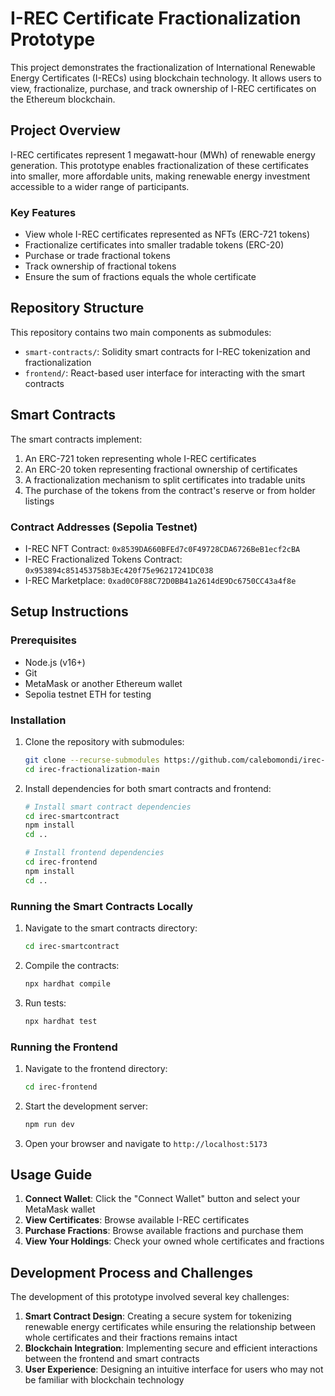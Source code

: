 # I-REC Certificate Fractionalization Prototype

This project demonstrates the fractionalization of International Renewable Energy Certificates (I-RECs) using blockchain technology. It allows users to view, fractionalize, purchase, and track ownership of I-REC certificates on the Ethereum blockchain.

## Project Overview

I-REC certificates represent 1 megawatt-hour (MWh) of renewable energy generation. This prototype enables fractionalization of these certificates into smaller, more affordable units, making renewable energy investment accessible to a wider range of participants.

### Key Features

- View whole I-REC certificates represented as NFTs (ERC-721 tokens)
- Fractionalize certificates into smaller tradable tokens (ERC-20)
- Purchase or trade fractional tokens
- Track ownership of fractional tokens
- Ensure the sum of fractions equals the whole certificate

## Repository Structure

This repository contains two main components as submodules:

- `smart-contracts/`: Solidity smart contracts for I-REC tokenization and fractionalization
- `frontend/`: React-based user interface for interacting with the smart contracts

## Smart Contracts

The smart contracts implement:

1. An ERC-721 token representing whole I-REC certificates
2. An ERC-20 token representing fractional ownership of certificates
3. A fractionalization mechanism to split certificates into tradable units
4. The purchase of the tokens from the contract's reserve or from holder listings

### Contract Addresses (Sepolia Testnet)

- I-REC NFT Contract: `0x8539DA660BFEd7c0F49728CDA6726BeB1ecf2cBA`
- I-REC Fractionalized Tokens Contract: `0x953894c851453758b3Ec420f75e96217241DC038`
- I-REC Marketplace: `0xad0C0F88C72D0BB41a2614dE9Dc6750CC43a4f8e`

## Setup Instructions

### Prerequisites

- Node.js (v16+)
- Git
- MetaMask or another Ethereum wallet
- Sepolia testnet ETH for testing

### Installation

1. Clone the repository with submodules:
   ```bash
   git clone --recurse-submodules https://github.com/calebomondi/irec-fractionalization-main.git
   cd irec-fractionalization-main
   ```

2. Install dependencies for both smart contracts and frontend:
   ```bash
   # Install smart contract dependencies
   cd irec-smartcontract
   npm install
   cd ..

   # Install frontend dependencies
   cd irec-frontend
   npm install
   cd ..
   ```

### Running the Smart Contracts Locally

1. Navigate to the smart contracts directory:
   ```bash
   cd irec-smartcontract
   ```

2. Compile the contracts:
   ```bash
   npx hardhat compile
   ```

3. Run tests:
   ```bash
   npx hardhat test
   ```

### Running the Frontend

1. Navigate to the frontend directory:
   ```bash
   cd irec-frontend
   ```

2. Start the development server:
   ```bash
   npm run dev
   ```

3. Open your browser and navigate to `http://localhost:5173`

## Usage Guide

1. **Connect Wallet**: Click the "Connect Wallet" button and select your MetaMask wallet
2. **View Certificates**: Browse available I-REC certificates
3. **Purchase Fractions**: Browse available fractions and purchase them
4. **View Your Holdings**: Check your owned whole certificates and fractions

## Development Process and Challenges

The development of this prototype involved several key challenges:

1. **Smart Contract Design**: Creating a secure system for tokenizing renewable energy certificates while ensuring the relationship between whole certificates and their fractions remains intact
2. **Blockchain Integration**: Implementing secure and efficient interactions between the frontend and smart contracts
3. **User Experience**: Designing an intuitive interface for users who may not be familiar with blockchain technology
